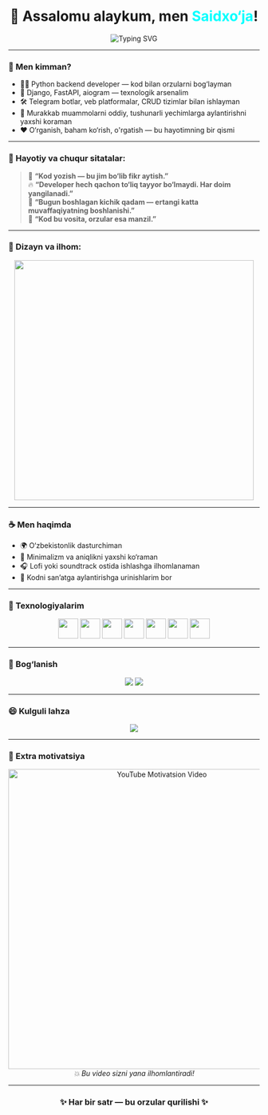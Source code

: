 <h1 align="center">👋 Assalomu alaykum, men <span style="color:#00FFFF;">Saidxo‘ja</span>!</h1>

<p align="center">
  <img 
    src="https://readme-typing-svg.herokuapp.com?font=Fira+Code&size=26&duration=3000&pause=1000&center=true&vCenter=true&width=1000&lines=🚀+Ilhom+bilan+boshlanmagan+kod+natija+bermaydi!;🛠️+Har+bir+satr+–+muammoning+yechimi+bo‘lishi+mumkin.;🎯+Dasturchi+–+bu+ijodkor,+yechim+topuvchi,+orzu+quruvchi.;💬+Kod+–+jimjitlikda+gapirishning+eng+aniq+usuli.;🌱+Kundalik+1%+o‘sish+–+muvaffaqiyat+formulasi.;🤝+Texnologiya+–+insonlarga+qulaylik+bermasa,+uning+qadri+yo‘q!;✨+Kichik+loyihalar+katta+o‘zgarishlar+boshlanishi+bo‘lishi+mumkin!"
    alt="Typing SVG"
  />
</p>


---

### 🌟 Men kimman?

- 👨‍💻 Python backend developer — kod bilan orzularni bog‘layman  
- 🚀 Django, FastAPI, aiogram — texnologik arsenalim  
- 🛠 Telegram botlar, veb platformalar, CRUD tizimlar bilan ishlayman  
- 🧩 Murakkab muammolarni oddiy, tushunarli yechimlarga aylantirishni yaxshi koraman  
- ❤️ O‘rganish, baham ko‘rish, o'rgatish — bu hayotimning bir qismi

---

### 💬 Hayotiy va chuqur sitatalar:

> 🧠 **“Kod yozish — bu jim bo‘lib fikr aytish.”**  
> 🔥 **“Developer hech qachon to‘liq tayyor bo‘lmaydi. Har doim yangilanadi.”**  
> 🌱 **“Bugun boshlagan kichik qadam — ertangi katta muvaffaqiyatning boshlanishi.”**  
> 🤖 **“Kod bu vosita, orzular esa manzil.”**

---

### 🎨 Dizayn va ilhom:

<p align="center">
  <img src="https://media.giphy.com/media/LMcB8XospGZO8UQq87/giphy.gif" width="480"/>
</p>

---

### ☕️ Men haqimda

- 🌍 O‘zbekistonlik dasturchiman
- 🧠 Minimalizm va aniqlikni yaxshi ko‘raman
- 🎧 Lofi yoki soundtrack ostida ishlashga ilhomlanaman
- 🎨 Kodni san’atga aylantirishga urinishlarim bor

---

### 🧰 Texnologiyalarim

<p align="center">
  <img src="https://cdn.jsdelivr.net/gh/devicons/devicon/icons/python/python-original.svg" width="40"/>
  <img src="https://cdn.jsdelivr.net/gh/devicons/devicon/icons/django/django-plain.svg" width="40"/>
  <img src="https://cdn.jsdelivr.net/gh/devicons/devicon/icons/fastapi/fastapi-original.svg" width="40"/>
  <img src="https://cdn.jsdelivr.net/gh/devicons/devicon/icons/postgresql/postgresql-original.svg" width="40"/>
  <img src="https://cdn.jsdelivr.net/gh/devicons/devicon/icons/javascript/javascript-original.svg" width="40"/>
  <img src="https://cdn.jsdelivr.net/gh/devicons/devicon/icons/html5/html5-original.svg" width="40"/>
  <img src="https://cdn.jsdelivr.net/gh/devicons/devicon/icons/css3/css3-original.svg" width="40"/>
</p>

---

### 🔗 Bog‘lanish

<p align="center">
  <a href="https://t.me/saidxooja"><img src="https://img.shields.io/badge/Telegram-blue?logo=telegram" /></a>
  <a href="mailto:ekshinsaidxoja@gmail.com"><img src="https://img.shields.io/badge/Email-red?logo=gmail" /></a>
</p>

---

### 😄 Kulguli lahza

<p align="center">
  <img src="https://readme-jokes.vercel.app/api?hideBorder&bgColor=%230d1117&qColor=%23ffcc00&aColor=%23ffffff" />
</p>

---

### 🎥 Extra motivatsiya

<p align="center">
  <a href="https://www.youtube.com/watch?v=mrHNSanmqQ4" target="_blank">
    <img src="https://img.youtube.com/vi/mrHNSanmqQ4/maxresdefault.jpg" width="600" alt="YouTube Motivatsion Video">
  </a>
  <br/>
  <i>💥 Bu video sizni yana ilhomlantiradi!</i>
</p>

---

<h3 align="center">✨ Har bir satr — bu orzular qurilishi ✨</h3>
